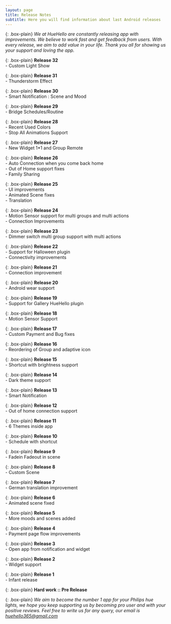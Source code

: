 ```yaml
---
layout: page
title: Release Notes
subtitle: Here you will find information about last Android releases
---
```


{: .box-plain}
*We at HueHello are constantly releasing app with improvements. We believe to work fast and get feedback from users. With every release, we aim to add value in your life. Thank you all for showing us your support and loving the app.*

{: .box-plain}
 **Release 32**<br/> - Custom Light Show

{: .box-plain}
 **Release 31**<br/> - Thunderstorm Effect

{: .box-plain}
 **Release 30**<br/> - Smart Notification : Scene and Mood

{: .box-plain}
 **Release 29**<br/> - Bridge Schedules/Routine

{: .box-plain}
 **Release 28**<br/> - Recent Used Colors<br/> - Stop All Animations Support

{: .box-plain}
 **Release 27**<br/> - New Widget 1*1 and Group Remote

{: .box-plain}
 **Release 26**<br/> - Auto Connection when you come back home <br/> - Out of 
 Home support fixes<br/> - Family Sharing

{: .box-plain}
 **Release 25**<br/> - UI improvements<br/> - Animated Scene fixes<br/>- Translation

{: .box-plain}
 **Release 24**<br/> - Motion Sensor support for multi groups and multi actions<br/> - Connection Improvements

{: .box-plain}
 **Release 23**<br/> - Dimmer switch multi group support with multi actions

{: .box-plain}
 **Release 22**<br/> - Support for Halloween plugin<br/> - Connectivity improvements


{: .box-plain}
 **Release 21**<br/> - Connection improvement

{: .box-plain}
 **Release 20**<br/> - Android wear support

 {: .box-plain}
 **Release 19**<br/> - Support for Gallery HueHello plugin

 {: .box-plain}
 **Release 18**<br/> - Motion Sensor Support

 {: .box-plain}
 **Release 17**<br/> - Custom Payment and Bug fixes

{: .box-plain}
 **Release 16**<br/> - Reordering of Group and adaptive icon 

 {: .box-plain}
 **Release 15**<br/> - Shortcut with brightness support

 {: .box-plain}
 **Release 14**<br/> - Dark theme support

 {: .box-plain}
 **Release 13**<br/> - Smart Notification

 {: .box-plain}
 **Release 12**<br/> - Out of home connection support

 {: .box-plain}
 **Release 11**<br/> - 6 Themes inside app

  {: .box-plain}
 **Release 10**<br/> - Schedule with shortcut

  {: .box-plain}
 **Release 9**<br/> - Fadein Fadeout in scene

  {: .box-plain}
 **Release 8**<br/> - Custom Scene

  {: .box-plain}
 **Release 7**<br/> - German translation improvement

  {: .box-plain}
 **Release 6**<br/> - Animated scene fixed

  {: .box-plain}
 **Release 5**<br/> - More moods and scenes added

 {: .box-plain}
 **Release 4**<br/> - Payment page flow improvements

 {: .box-plain}
 **Release 3**<br/> - Open app from notification and widget

 {: .box-plain}
 **Release 2**<br/> - Widget support

{: .box-plain}
**Release 1**<br/> - Infant release

{: .box-plain}
**Hard work :: Pre Release**


{: .box-plain}
*We aim to become the number 1 app for your Philips hue lights, we hope you keep supporting us by becoming pro user and with your positive reviews. Feel free to write us for any query, our email is huehello365@gmail.com*
